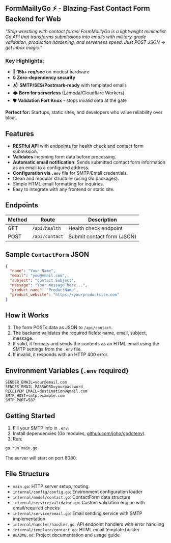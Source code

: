 ## FormMaillyGo ⚡ - Blazing-Fast Contact Form Backend for Web

*"Stop wrestling with contact forms! FormMaillyGo is a lightweight minimalist Go API that transforms submissions into emails with military-grade validation, production hardening, and serverless speed. Just POST JSON → get inbox magic."*

### Key Highlights:
- 🚀 **15k+ req/sec** on modest hardware
- 🔒 **Zero-dependency security**
- 📬 **SMTP/SES/Postmark-ready** with templated emails
- 🌩️ **Born for serverless** (Lambda/Cloudflare Workers)
- 🛡️ **Validation Fort Knox** - stops invalid data at the gate

**Perfect for:** Startups, static sites, and developers who value reliability over bloat.

## Features

- **RESTful API** with endpoints for health check and contact form submission.
- **Validates** incoming form data before processing.
- **Automatic email notification**: Sends submitted contact form information as an email to a configured address.
- **Configuration via `.env`** file for SMTP/Email credentials.
- Clean and modular structure (using Go packages).
- Simple HTML email formatting for inquiries.
- Easy to integrate with any frontend or static site.

## Endpoints

| Method | Route            | Description                 |
|--------|------------------|-----------------------------|
| GET    | `/api/health`    | Health check endpoint       |
| POST   | `/api/contact`   | Submit contact form (JSON)  |

## Sample `ContactForm` JSON

```json
{
  "name": "Your Name",
  "email": "you@email.com",
  "subject": "Contact Subject",
  "message": "Your message here...",
  "product_name": "ProductName",
  "product_website": "https://yourproductsite.com"
}
```

## How it Works

1. The form POSTs data as JSON to `/api/contact`.
2. The backend validates the required fields: name, email, subject, message.
3. If valid, it formats and sends the contents as an HTML email using the SMTP settings from the `.env` file.
4. If invalid, it responds with an HTTP 400 error.

## Environment Variables (`.env` required)

```
SENDER_EMAIL=your@email.com
SENDER_EMAIL_PASSWORD=yourpassword
RECEIVER_EMAIL=destination@email.com
SMTP_HOST=smtp.example.com
SMTP_PORT=587
```

## Getting Started

1. Fill your SMTP info in `.env`.
2. Install dependencies (Go modules, [github.com/joho/godotenv](https://github.com/joho/godotenv)).
3. Run:

```bash
go run main.go
```
The server will start on port 8080.

## File Structure

- `main.go`: HTTP server setup, routing.
- `internal/config/config.go`: Environment configuration loader
- `internal/model/contact.go`: ContactForm data structure
- `internal/service/validator.go`: Custom validation engine with email/required checks
- `internal/service/email.go`: Email sending service with SMTP implementation
- `internal/handler/handler.go`: API endpoint handlers with error handling
- `internal/template/contact.go`: HTML email template builder
- `README.md`: Project documentation and usage guide



